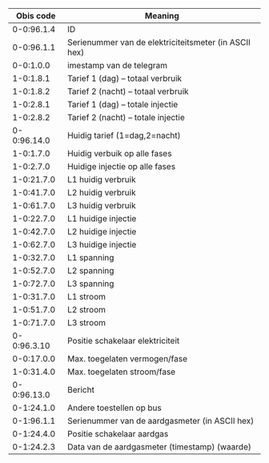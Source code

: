 | Obis code | Meaning |
|-----------|---------|
| 0-0:96.1.4 | ID |
| 0-0:96.1.1 | Serienummer van de elektriciteitsmeter (in ASCII hex) |
| 0-0:1.0.0  | imestamp van de telegram |
| 1-0:1.8.1	| Tarief 1 (dag) – totaal verbruik |
| 1-0:1.8.2	| Tarief 2 (nacht) – totaal verbruik |
| 1-0:2.8.1	| Tarief 1 (dag) – totale injectie |
| 1-0:2.8.2	| Tarief 2 (nacht) – totale injectie |
| 0-0:96.14.0| Huidig tarief (1=dag,2=nacht) |
| 1-0:1.7.0	| Huidig verbuik op alle fases |
| 1-0:2.7.0	| Huidige injectie op alle fases |
| 1-0:21.7.0 | L1 huidig verbruik |
| 1-0:41.7.0 | L2 huidig verbruik |
| 1-0:61.7.0 | L3 huidig verbruik |
| 1-0:22.7.0 | L1 huidige injectie |
| 1-0:42.7.0 | L2 huidige injectie |
| 1-0:62.7.0 | L3 huidige injectie |
| 1-0:32.7.0 | L1 spanning |
| 1-0:52.7.0 | L2 spanning |
| 1-0:72.7.0 | L3 spanning |
| 1-0:31.7.0 | L1 stroom |
| 1-0:51.7.0 | L2 stroom |
| 1-0:71.7.0 | L3 stroom |
| 0-0:96.3.10 | Positie schakelaar elektriciteit |
| 0-0:17.0.0 | Max. toegelaten vermogen/fase |
| 1-0:31.4.0 | Max. toegelaten stroom/fase |
| 0-0:96.13.0 | Bericht |
| 0-1:24.1.0 | Andere toestellen op bus |
| 0-1:96.1.1 | Serienummer van de aardgasmeter (in ASCII hex) |
| 0-1:24.4.0 | Positie schakelaar aardgas |
| 0-1:24.2.3 | Data van de aardgasmeter (timestamp) (waarde) |